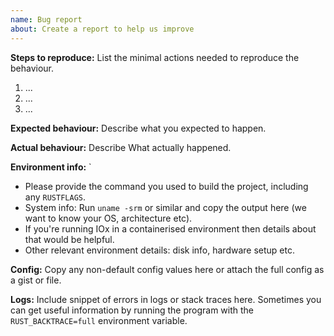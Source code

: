 ```yaml
---
name: Bug report
about: Create a report to help us improve
---
```


<!--

Thank you for reporting a bug in InfluxDB IOx. 

* Please ask usage questions in the Influx Slack (there is an #influxdb-iox channel).
    * https://influxdata.com/slack
* Please don't open duplicate issues; use the search. If there is an existing issue do not add "+1" or "me too" comments. Only add comments with new information.
* Please check whether the bug can be reproduced with tip of main.
* The fastest way to fix a bug is to open a Pull Request.
    * https://github.com/influxdata/influxdb/pulls

-->

__Steps to reproduce:__
List the minimal actions needed to reproduce the behaviour.

1. ...
2. ...
3. ...

__Expected behaviour:__
Describe what you expected to happen.

__Actual behaviour:__
Describe What actually happened.

__Environment info:__
`
* Please provide the command you used to build the project, including any `RUSTFLAGS`.
* System info: Run `uname -srm` or similar and copy the output here (we want to know your OS, architecture etc).
* If you're running IOx in a containerised environment then details about that would be helpful.
* Other relevant environment details: disk info, hardware setup etc.

__Config:__
Copy any non-default config values here or attach the full config as a gist or file.

<!-- The following sections are only required if relevant. -->

__Logs:__
Include snippet of errors in logs or stack traces here. 
Sometimes you can get useful information by running the program with the `RUST_BACKTRACE=full` environment variable.